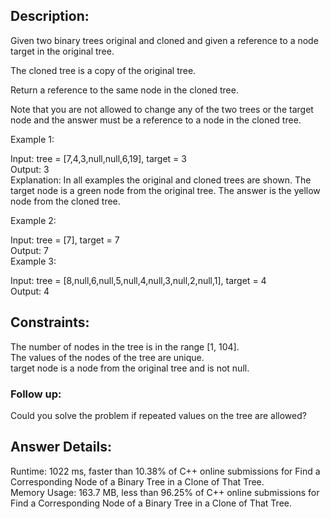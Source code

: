 ## Description:  
Given two binary trees original and cloned and given a reference to a node target in the original tree.
  
The cloned tree is a copy of the original tree.
  
Return a reference to the same node in the cloned tree.
  
Note that you are not allowed to change any of the two trees or the target node and the answer must be a reference to a node in the cloned tree.
  
   

Example 1:
  

Input: tree = [7,4,3,null,null,6,19], target = 3  
Output: 3  
Explanation: In all examples the original and cloned trees are shown. The target node is a green node from the original tree. The answer is the yellow node from the cloned tree.
    
Example 2:  


Input: tree = [7], target =  7  
Output: 7      
Example 3:  


Input: tree = [8,null,6,null,5,null,4,null,3,null,2,null,1], target = 4  
Output: 4  
     

## Constraints:

The number of nodes in the tree is in the range [1, 104].  
The values of the nodes of the tree are unique.  
target node is a node from the original tree and is not null.  
   
  
### Follow up:  
Could you solve the problem if repeated values on the tree are allowed?  

## Answer Details:  
Runtime: 1022 ms, faster than 10.38% of C++ online submissions for Find a Corresponding Node of a Binary Tree in a Clone of That Tree.  
Memory Usage: 163.7 MB, less than 96.25% of C++ online submissions for Find a Corresponding Node of a Binary Tree in a Clone of That Tree.  
